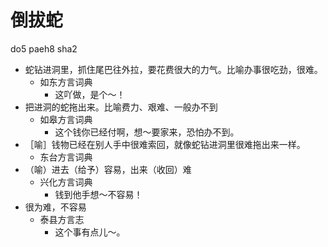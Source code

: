 # 倒拔蛇
do5 paeh8 sha2
+ 蛇钻进洞里，抓住尾巴往外拉，要花费很大的力气。比喻办事很吃劲，很难。
  * 如东方言词典
    - 这吖做，是个～！
+ 把进洞的蛇拖出来。比喻费力、艰难、一般办不到
  * 如皋方言词典
    - 这个钱你已经付啊，想～要家来，恐怕办不到。
+ ［喻］钱物已经在别人手中很难索回，就像蛇钻进洞里很难拖出来一样。
  * 东台方言词典
+ （喻）进去（给予）容易，出来（收回）难
  * 兴化方言词典
    - 钱到他手想～不容易！
+ 很为难，不容易
  * 泰县方言志
    - 这个事有点儿～。
